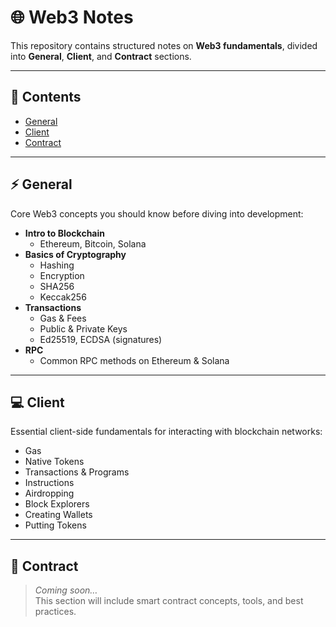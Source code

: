 # 🌐 Web3 Notes

This repository contains structured notes on **Web3 fundamentals**, divided into **General**, **Client**, and **Contract** sections.

---

## 📖 Contents
- [General](#-general)
- [Client](#-client)
- [Contract](#-contract)

---

## ⚡ General
Core Web3 concepts you should know before diving into development:

- **Intro to Blockchain**
  - Ethereum, Bitcoin, Solana
- **Basics of Cryptography**
  - Hashing
  - Encryption
  - SHA256
  - Keccak256
- **Transactions**
  - Gas & Fees
  - Public & Private Keys
  - Ed25519, ECDSA (signatures)
- **RPC**
  - Common RPC methods on Ethereum & Solana

---

## 💻 Client
Essential client-side fundamentals for interacting with blockchain networks:

- Gas  
- Native Tokens  
- Transactions & Programs  
- Instructions  
- Airdropping  
- Block Explorers  
- Creating Wallets  
- Putting Tokens  

---

## 📜 Contract
> *Coming soon…*  
This section will include smart contract concepts, tools, and best practices.


